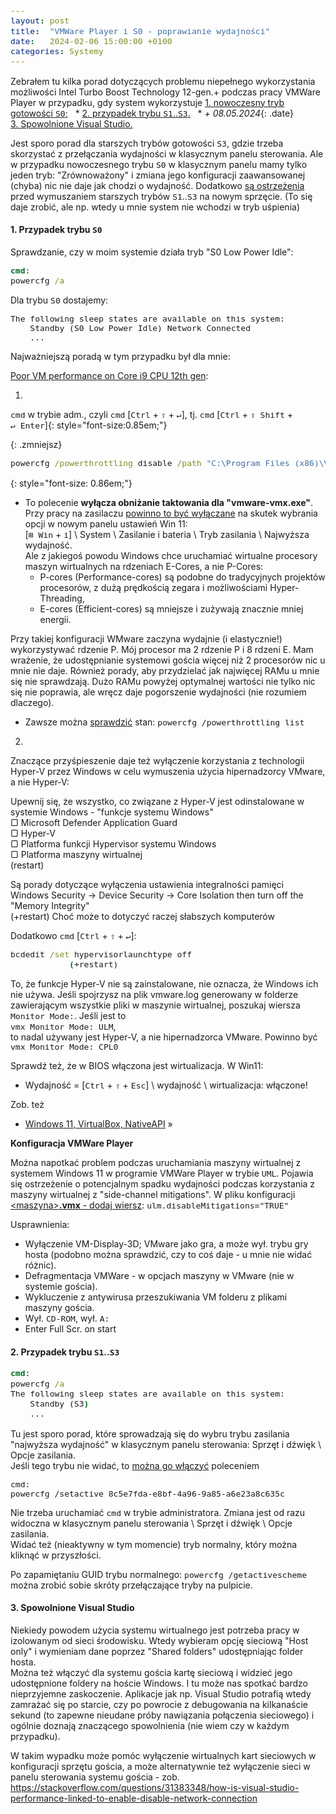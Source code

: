 ```yaml
---
layout: post
title:  "VMWare Player i S0 - poprawianie wydajności"
date:   2024-02-06 15:00:00 +0100
categories: Systemy
---
```


Zebrałem tu kilka porad dotyczących problemu niepełnego wykorzystania możliwości Intel Turbo Boost Technology 12-gen.+
podczas pracy VMWare Player w przypadku, gdy system wykorzystuje 
[1.&nbsp;nowoczesny tryb gotowości `S0`;]({{site.url}}{{site.baseurl}}{{page.url}}#1-przypadek-trybu-s0) &nbsp; * 
[2.&nbsp;przypadek trybu `S1`..`S3`.]({{site.url}}{{site.baseurl}}{{page.url}}#2-przypadek-trybu-s1s3) &nbsp; * 
_+ 08.05.2024_{: .date} [3.&nbsp;Spowolnione Visual Studio.]({{site.url}}{{site.baseurl}}{{page.url}}#3-spowolnione-visual-studio) 

<style>.date{font-size: smaller;color:#828282;}</style>

Jest sporo porad dla starszych trybów gotowości `S3`, gdzie trzeba skorzystać z przełączania wydajności w klasycznym panelu sterowania. Ale w przypadku nowoczesnego trybu `S0` w klasycznym panelu mamy tylko jeden tryb: "Zrównoważony" i zmiana jego konfiguracji zaawansowanej (chyba) nic nie daje jak chodzi o wydajność.
Dodatkowo [są ostrzeżenia](https://answers.microsoft.com/pl-pl/windows/forum/all/modern-standby-s0-tryb-wstrzymania-bez-zachowania/25abf8c6-077e-4737-8c4a-2da115762813) 
przed wymuszaniem starszych trybów `S1`..`S3` na nowym sprzęcie. (To się daje zrobić, ale np. wtedy u mnie system nie wchodzi w tryb uśpienia)


#### 1. Przypadek trybu `S0`


Sprawdzanie, czy w moim systemie działa tryb "S0 Low Power Idle":
```bat
cmd:
powercfg /a
```
Dla trybu `S0` dostajemy:
```
The following sleep states are available on this system:
    Standby (S0 Low Power Idle) Network Connected
    ...
```

Najważniejszą poradą w tym przypadku był dla mnie:

[Poor VM performance on Core i9 CPU 12th gen](https://communities.vmware.com/t5/VMware-Workstation-Player/Poor-VM-performance-on-Core-i9-CPU-12th-gen/m-p/2988384#M40912):

1.
`cmd` w trybie adm., czyli `cmd` [`Ctrl` + `⇧` + `↵`], <span>tj. `cmd` [`Ctrl` + `⇧ Shift` + `↵ Enter`]</span>{: style="font-size:0.85em;"}


{: .zmniejsz}
```bat
powercfg /powerthrottling disable /path "C:\Program Files (x86)\VMware\VMware Player\x64\vmware-vmx.exe"
```

{: style="font-size: 0.86em;"}
* To polecenie **wyłącza obniżanie taktowania dla "vmware-vmx.exe"**. Przy pracy na zasilaczu 
[powinno to być wyłączane](https://www.nextofwindows.com/enable-or-disable-power-throttling-windows-11)
na skutek wybrania opcji w nowym panelu ustawień Win 11:  
[`⊞ Win` + `i`] \ System \ Zasilanie i bateria \ Tryb zasilania \ Najwyższa wydajność.  
Ale z jakiegoś powodu Windows chce uruchamiać wirtualne procesory maszyn wirtualnych na rdzeniach E-Cores, a nie P-Cores:
   * P-cores (Performance-cores) są podobne do tradycyjnych projektów procesorów, z dużą prędkością zegara i możliwościami Hyper-Threading,   
   * E-cores (Efficient-cores) są mniejsze i zużywają znacznie mniej energii. 

Przy takiej konfiguracji WMware zaczyna wydajnie (i elastycznie!) wykorzystywać rdzenie P. Mój procesor ma 2 rdzenie P i 8 rdzeni E. Mam wrażenie, że udostępnianie systemowi gościa więcej niż 2 procesorów nic u mnie nie daje. Również porady, aby przydzielać jak najwięcej RAMu u mnie się nie sprawdzają. Dużo RAMu powyżej optymalnej wartości nie tylko nic się nie poprawia, ale wręcz daje pogorszenie wydajności (nie rozumiem dlaczego).

* Zawsze można 
[sprawdzić](https://www.windowscentral.com/how-manage-power-throttling-windows-10)
stan: `powercfg /powerthrottling list`

2.
Znaczące przyśpieszenie daje też wyłączenie korzystania z technologii Hyper-V przez Windows w celu wymuszenia użycia hipernadzorcy VMware, a nie Hyper-V:

Upewnij się, że wszystko, co związane z Hyper-V jest odinstalowane w systemie Windows - "funkcje systemu Windows"  
 ▢ Microsoft Defender Application Guard  
 ▢ Hyper-V  
 ▢ Platforma funkcji Hypervisor systemu Windows  
 ▢ Platforma maszyny wirtualnej  
			(restart)


Są porady dotyczące wyłączenia ustawienia integralności pamięci  
    Windows Security -> Device Security -> Core Isolation then turn off the "Memory Integrity"  
			(+restart)
Choć może to dotyczyć raczej słabszych komputerów

Dodatkowo  `cmd` [`Ctrl` + `⇧` + `↵`]:

```bat
bcdedit /set hypervisorlaunchtype off
            (+restart)
```

To, że funkcje Hyper-V nie są zainstalowane, nie oznacza, że Windows ich nie używa. Jeśli spojrzysz na plik vmware.log generowany w folderze zawierającym wszystkie pliki w maszynie wirtualnej, poszukaj wiersza `Monitor Mode:`. Jeśli jest to  
`vmx Monitor Mode: ULM`,  
to nadal używany jest Hyper-V, a nie hipernadzorca VMware. Powinno być  
`vmx Monitor Mode: CPL0`

Sprawdź też, że w BIOS włączona jest wirtualizacja. W Win11:
* Wydajność = [`Ctrl` + `⇧` + `Esc`] \ wydajność \ wirtualizacja: włączone!

Zob. też
* [Windows 11, VirtualBox, NativeAPI](https://mirekgab.pl/windows-11-virtualbox-nativeapi/) »

**Konfiguracja VMWare Player**

Można napotkać problem podczas uruchamiania maszyny wirtualnej z systemem Windows 11 w programie VMWare Player w trybie `UML`. Pojawia się ostrzeżenie o potencjalnym spadku wydajności podczas korzystania z maszyny wirtualnej z "side-channel mitigations".
W pliku konfiguracji [\<maszyna\>**.vmx** - dodaj wiersz](https://winaero.com/how-to-disable-side-channel-mitigations-in-vmware-player/): 
`ulm.disableMitigations="TRUE"`

Usprawnienia:
* Wyłączenie VM-Display-3D; VMware jako gra, a może wył. trybu gry hosta (podobno można sprawdzić, czy to coś daje - u mnie nie widać różnic).
* Defragmentacja VMWare - w opcjach maszyny w VMware (nie w systemie gościa).
* Wykluczenie z antywirusa przeszukiwania VM folderu z plikami maszyny gościa.
* Wył. `CD-ROM`, wył. `A:`
* Enter Full Scr. on start


#### 2. Przypadek trybu `S1`..`S3`

```bat
cmd:
powercfg /a
The following sleep states are available on this system:
    Standby (S3)
    ...
```

Tu jest sporo porad, które sprowadzają się do wybru trybu zasilania "najwyższa wydajność" w klasycznym panelu sterowania:
Sprzęt i dźwięk \ Opcje zasilania.  
Jeśli tego trybu nie widać, to 
[można go włączyć](https://www.elevenforum.com/t/question-about-windows-power-plan.10813/)
poleceniem  
```
cmd:
powercfg /setactive 8c5e7fda-e8bf-4a96-9a85-a6e23a8c635c
```
Nie trzeba uruchamiać `cmd` w trybie administratora. Zmiana jest od razu widoczna w klasycznym panelu sterowania \ 
Sprzęt i dźwięk \ Opcje zasilania.  
Widać też (nieaktywny w tym momencie) tryb normalny, który można kliknąć w przyszłości.

Po zapamiętaniu GUID trybu normalnego: `powercfg /getactivescheme`  
można zrobić sobie skróty przełączające tryby na pulpicie.


#### 3. Spowolnione Visual Studio

Niekiedy powodem użycia systemu wirtualnego jest potrzeba pracy w izolowanym od sieci środowisku. 
Wtedy wybieram opcję sieciową "Host only" i wymieniam dane poprzez "Shared folders" udostępniając folder hosta.  
Można też włączyć dla systemu gościa kartę sieciową i widzieć jego udostępnione foldery na hoście Windows. 
I tu może nas spotkać bardzo nieprzyjemne zaskoczenie. Aplikacje jak np. Visual Studio potrafią wtedy zamrażać się po starcie, czy po powrocie z debugowania na kilkanaście sekund (to zapewne nieudane próby nawiązania połączenia sieciowego) i ogólnie doznają znaczącego spowolnienia (nie wiem czy w każdym przypadku). 

W takim wypadku może pomóc wyłączenie wirtualnych kart sieciowych w konfiguracji sprzętu gościa, 
a może alternatywnie też wyłączenie sieci w panelu sterowania systemu gościa - zob. 
<https://stackoverflow.com/questions/31383348/how-is-visual-studio-performance-linked-to-enable-disable-network-connection>

<style> code {font-size: 0.93em;}  div.zmniejsz code {font-size: 0.88em;}  </style>
